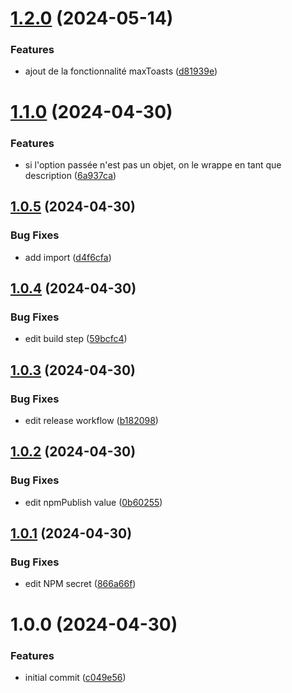 # [1.2.0](https://github.com/SocialGouv/nuxt-dsfr-toaster-module/compare/v1.1.0...v1.2.0) (2024-05-14)


### Features

* ajout de la fonctionnalité maxToasts ([d81939e](https://github.com/SocialGouv/nuxt-dsfr-toaster-module/commit/d81939eabe33e5361387f1f46d512538832d577c))

# [1.1.0](https://github.com/SocialGouv/nuxt-dsfr-toaster-module/compare/v1.0.5...v1.1.0) (2024-04-30)


### Features

* si l'option passée n'est pas un objet, on le wrappe en tant que description ([6a937ca](https://github.com/SocialGouv/nuxt-dsfr-toaster-module/commit/6a937ca20bca3d10139b4fc9674ff784bf993277))

## [1.0.5](https://github.com/SocialGouv/nuxt-dsfr-toaster-module/compare/v1.0.4...v1.0.5) (2024-04-30)


### Bug Fixes

* add import ([d4f6cfa](https://github.com/SocialGouv/nuxt-dsfr-toaster-module/commit/d4f6cfa9475c61d22df9e0c629e4251aa0df041e))

## [1.0.4](https://github.com/SocialGouv/nuxt-dsfr-toaster-module/compare/v1.0.3...v1.0.4) (2024-04-30)


### Bug Fixes

* edit build step ([59bcfc4](https://github.com/SocialGouv/nuxt-dsfr-toaster-module/commit/59bcfc4678acaf928d29b9f3507ca03f260b73da))

## [1.0.3](https://github.com/SocialGouv/nuxt-dsfr-toaster-module/compare/v1.0.2...v1.0.3) (2024-04-30)


### Bug Fixes

* edit release workflow ([b182098](https://github.com/SocialGouv/nuxt-dsfr-toaster-module/commit/b1820986d2fa4ebe7471323decee329003550a12))

## [1.0.2](https://github.com/SocialGouv/nuxt-dsfr-toaster-module/compare/v1.0.1...v1.0.2) (2024-04-30)


### Bug Fixes

* edit npmPublish value ([0b60255](https://github.com/SocialGouv/nuxt-dsfr-toaster-module/commit/0b602550319ebaba6ec6185d616f38ad8d2dd44e))

## [1.0.1](https://github.com/SocialGouv/nuxt-dsfr-toaster-module/compare/v1.0.0...v1.0.1) (2024-04-30)


### Bug Fixes

* edit NPM secret ([866a66f](https://github.com/SocialGouv/nuxt-dsfr-toaster-module/commit/866a66fc9743bedf8abd74c9f7fcece821d8a5e1))

# 1.0.0 (2024-04-30)


### Features

* initial commit ([c049e56](https://github.com/SocialGouv/nuxt-dsfr-toaster-module/commit/c049e569dd82eeebcc8acd320246ab19896927a8))
